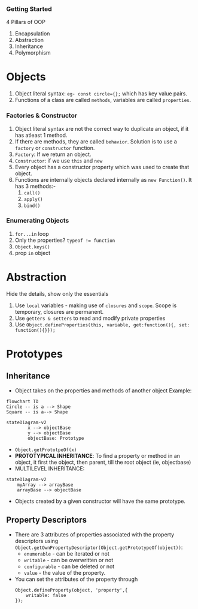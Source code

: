 ### Getting Started
4 Pillars of OOP
1. Encapsulation
2. Abstraction
3. Inheritance
4. Polymorphism

# Objects
1. Object literal syntax: `eg- const circle={};` which has key value pairs.
2. Functions of a class are called `methods`, variables are called `properties`.

### Factories & Constructor
1. Object literal syntax are not the correct way to duplicate an object, if it has atleast 1 method.
2. If there are methods, they are called `behavior`. Solution is to use a `factory` or `constructor` function.
3. `Factory`: If we return an object.
4. `Constructor`: if we use `this` and `new`
5. Every object has a constructor property which was used to create that object.
6. Functions are internally objects declared internally as `new Function()`. It has 3 methods:-
	1. `call()`
	2. `apply()`
	3. `bind()`

### Enumerating Objects
1. `for...in` loop
2. Only the properties? `typeof != function`
3. `Object.keys()`
4. prop `in` object

# Abstraction
Hide the details, show only the essentials
1. Use `local` variables - making use of `closures` and `scope`. Scope is temporary, closures are permanent.
2. Use `getters & setters` to read and modify private properties
3. Use `Object.defineProperties(this, variable, get:function(){, set: function(){}});`

# Prototypes
## Inheritance
- Object takes on the properties and methods of another object
Example: 
```mermaid
flowchart TD
Circle -- is a --> Shape
Square -- is a--> Shape

```


```mermaid
stateDiagram-v2
	    x --> objectBase
	    y --> objectBase
	    objectBase: Prototype

```

- `Object.getPrototpeOf(x)`
- **PROTOTYPICAL INHERITANCE**: To find a property or method in an object, it first the object, then parent, till the root object (ie, objectbase)
- MULTILEVEL INHERITANCE: 
```mermaid
stateDiagram-v2
	myArray --> arrayBase
	arrayBase --> objectBase
```
- Objects created by a given constructor will have the same prototype. 
	
## Property Descriptors
- There are 3 attributes of properties associated with the property descriptors using `Object.getOwnPropertyDescriptor(Object.getPrototypeOf(object))`:
	- `enumerable` - can be iterated or not
	- `writable` - can be overwritten or not
	- `configurable` - can be deleted or not
	- `value` - the value of the property.
- You can set the attributes of the property through 
	```
	Object.defineProperty(object, 'property',{
		writable: false 
	});
	```
	